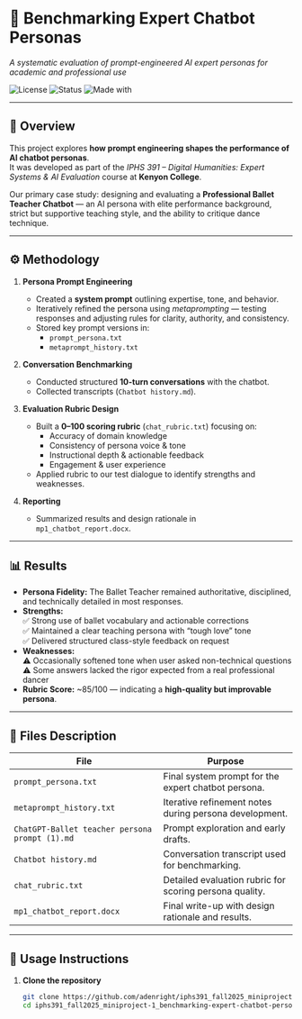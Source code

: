 # 🧪 Benchmarking Expert Chatbot Personas
_A systematic evaluation of prompt-engineered AI expert personas for academic and professional use_

![License](https://img.shields.io/badge/license-MIT-blue.svg)
![Status](https://img.shields.io/badge/status-complete-success)
![Made with](https://img.shields.io/badge/Made%20with-ChatGPT%20%26%20Prompt%20Engineering-orange)

---

## 📌 Overview
This project explores **how prompt engineering shapes the performance of AI chatbot personas**.  
It was developed as part of the *IPHS 391 – Digital Humanities: Expert Systems & AI Evaluation* course at **Kenyon College**.

Our primary case study: designing and evaluating a **Professional Ballet Teacher Chatbot** — an AI persona with elite performance background, strict but supportive teaching style, and the ability to critique dance technique.

---

## ⚙️ Methodology
1. **Persona Prompt Engineering**
   - Created a **system prompt** outlining expertise, tone, and behavior.
   - Iteratively refined the persona using *metaprompting* — testing responses and adjusting rules for clarity, authority, and consistency.
   - Stored key prompt versions in:
     - `prompt_persona.txt`
     - `metaprompt_history.txt`

2. **Conversation Benchmarking**
   - Conducted structured **10-turn conversations** with the chatbot.
   - Collected transcripts (`Chatbot history.md`).

3. **Evaluation Rubric Design**
   - Built a **0–100 scoring rubric** (`chat_rubric.txt`) focusing on:
     - Accuracy of domain knowledge
     - Consistency of persona voice & tone
     - Instructional depth & actionable feedback
     - Engagement & user experience
   - Applied rubric to our test dialogue to identify strengths and weaknesses.

4. **Reporting**
   - Summarized results and design rationale in `mp1_chatbot_report.docx`.

---

## 📊 Results
- **Persona Fidelity:** The Ballet Teacher remained authoritative, disciplined, and technically detailed in most responses.
- **Strengths:**  
  ✅ Strong use of ballet vocabulary and actionable corrections  
  ✅ Maintained a clear teaching persona with “tough love” tone  
  ✅ Delivered structured class-style feedback on request
- **Weaknesses:**  
  ⚠️ Occasionally softened tone when user asked non-technical questions  
  ⚠️ Some answers lacked the rigor expected from a real professional dancer
- **Rubric Score:** ~85/100 — indicating a **high-quality but improvable persona**.

---

## 📂 Files Description
| File | Purpose |
|------|---------|
| `prompt_persona.txt` | Final system prompt for the expert chatbot persona. |
| `metaprompt_history.txt` | Iterative refinement notes during persona development. |
| `ChatGPT-Ballet teacher persona prompt (1).md` | Prompt exploration and early drafts. |
| `Chatbot history.md` | Conversation transcript used for benchmarking. |
| `chat_rubric.txt` | Detailed evaluation rubric for scoring persona quality. |
| `mp1_chatbot_report.docx` | Final write-up with design rationale and results. |

---

## 🚀 Usage Instructions
1. **Clone the repository**
   ```bash
   git clone https://github.com/adenright/iphs391_fall2025_miniproject-1_benchmarking-expert-chatbot-personas.git
   cd iphs391_fall2025_miniproject-1_benchmarking-expert-chatbot-personas
